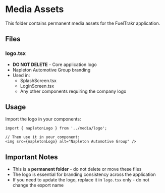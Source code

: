# Media Assets

This folder contains permanent media assets for the FuelTrakr application.

## Files

### logo.tsx
- **DO NOT DELETE** - Core application logo
- Napleton Automotive Group branding
- Used in:
  - SplashScreen.tsx
  - LoginScreen.tsx
  - Any other components requiring the company logo

## Usage

Import the logo in your components:

```tsx
import { napletonLogo } from '../media/logo';

// Then use it in your component:
<img src={napletonLogo} alt="Napleton Automotive Group" />
```

## Important Notes

- This is a **permanent folder** - do not delete or move these files
- The logo is essential for branding consistency across the application
- If you need to update the logo, replace it in `logo.tsx` only - do not change the export name
